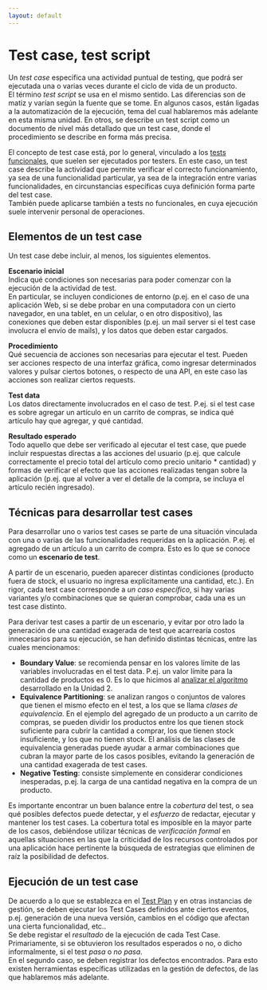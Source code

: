 ```yaml
---
layout: default
---
```


# Test case, test script
Un _test case_ especifica una actividad puntual de testing, que podrá ser ejecutada una o varias veces durante el ciclo de vida de un producto.  
El término _test script_ se usa en el mismo sentido. Las diferencias son de matiz y varían según la fuente que se tome. 
En algunos casos, están ligadas a la automatización de la ejecución, tema del cual hablaremos más adelante en esta misma unidad. 
En otros, se describe un test script como un documento de nivel más detallado que un test case, donde el procedimiento se describe en forma más precisa.

El concepto de test case está, por lo general, vinculado a los [tests funcionales](./tipos-documentacion.md), que suelen ser ejecutados por testers. En este caso, un test case describe la actividad que permite verificar el correcto funcionamiento, ya sea de una funcionalidad particular, ya sea de la integración entre varias funcionalidades, en circunstancias específicas cuya definición forma parte del test case.  
También puede aplicarse también a tests no funcionales, en cuya ejecución suele intervenir personal de operaciones.


## Elementos de un test case
Un test case debe incluir, al menos, los siguientes elementos.

**Escenario inicial**  
Indica qué condiciones son necesarias para poder comenzar con la ejecución de la actividad de test.  
En particular, se incluyen condiciones de entorno (p.ej. en el caso de una aplicación Web, si se debe probar en una computadora con un cierto navegador, en una tablet, en un celular, o en otro dispositivo), las conexiones que deben estar disponibles (p.ej. un mail server si el test case involucra el envío de mails), y los datos que deben estar cargados.

**Procedimiento**  
Qué secuencia de acciones son necesarias para ejecutar el test. Pueden ser acciones respecto de una interfaz gráfica, como ingresar determinados valores y pulsar ciertos botones, o respecto de una API, en este caso las acciones son realizar ciertos requests.

**Test data**  
Los datos directamente involucrados en el caso de test. P.ej. si el test case es sobre agregar un artículo en un carrito de compras, se indica qué artículo hay que agregar, y qué cantidad.

**Resultado esperado**  
Todo aquello que debe ser verificado al ejecutar el test case, que puede incluir respuestas directas a las acciones del usuario (p.ej. que calcule correctamente el precio total del artículo como precio unitario * cantidad) y formas de verificar el efecto que las acciones realizadas tengan sobre la aplicación (p.ej. que al volver a ver el detalle de la compra, se incluya el artículo recién ingresado).


## Técnicas para desarrollar test cases
Para desarrollar uno o varios test cases se parte de una situación vinculada con una o varias de las funcionalidades requeridas en la aplicación. P.ej. el agregado de un artículo a un carrito de compra. Esto es lo que se conoce como un **escenario de test**.

A partir de un escenario, pueden aparecer distintas condiciones (producto fuera de stock, el usuario no ingresa explícitamente una cantidad, etc.). En rigor, cada test case corresponde a _un caso específico_, si hay varias variantes y/o combinaciones que se quieran comprobar, cada una es un test case distinto.

Para derivar test cases a partir de un escenario, y evitar por otro lado la generación de una cantidad exagerada de test que acarrearía costos innecesarios para su ejecución, se han definido distintas técnicas, entre las cuales mencionamos:
- **Boundary Value**: se recomienda pensar en los valores límite de las variables involucradas en el test data. P.ej. un valor límite para la cantidad de productos es 0. Es lo que hicimos al [analizar el algoritmo](../../logica-algoritmica/elevando/casos-limite.md) desarrollado en la Unidad 2.
- **Equivalence Partitioning**: se analizan rangos o conjuntos de valores que tienen el mismo efecto en el test, a los que se llama _clases de equivalencia_. En el ejemplo del agregado de un producto a un carrito de compras, se pueden dividir los productos entre los que tienen stock suficiente para cubrir la cantidad a comprar, los que tienen stock insuficiente, y los que no tienen stock. El análisis de las clases de equivalencia generadas puede ayudar a armar combinaciones que cubran la mayor parte de los casos posibles, evitando la generación de una cantidad exagerada de test cases.
- **Negative Testing**: consiste simplemente en considerar condiciones inesperadas, p.ej. la carga de una cantidad negativa en la compra de un producto.

Es importante encontrar un buen balance entre la _cobertura_ del test, o sea qué posibles defectos puede detectar, y el _esfuerzo_ de redactar, ejecutar y mantener los test cases. La cobertura total es imposible en la mayor parte de los casos, debiéndose utilizar técnicas de _verificación formal_ en aquellas situaciones en las que la criticidad de los recursos controlados por una aplicación hace pertinente la búsqueda de estrategias que eliminen de raíz la posibilidad de defectos.


## Ejecución de un test case
De acuerdo a lo que se establezca en el [Test Plan](./test-plan.md) y en otras instancias de gestión, se deben ejecutar los Test Cases definidos ante ciertos eventos, p.ej. generación de una nueva versión, cambios en el código que afectan una cierta funcionalidad, etc..  
Se debe registar el _resultado_ de la ejecución de cada Test Case. Primariamente, si se obtuvieron los resultados esperados o no, o dicho informalmente, si el test _pasa_ o _no pasa_.  
En el segundo caso, se deben registrar los defectos encontrados. Para esto existen herramientas específicas utilizadas en la gestión de defectos, de las que hablaremos más adelante.